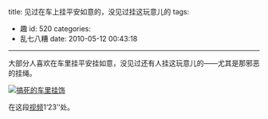 title: 见过在车上挂平安如意的，没见过挂这玩意儿的
tags:
  - 趣
id: 520
categories:
  - 乱七八糟
date: 2010-05-12 00:43:18
---

大部分人喜欢在车里挂平安挂如意，没见过还有人挂这玩意儿的&mdash;&mdash;尤其是那邪恶的挂绳。

[![搞死的车里挂饰](http://chensd.com/upfile/2010/05/clown-in-the-car.png "clown-in-the-car")](http://chensd.com/upfile/2010/05/clown-in-the-car.png)

在这段[视频](http://v.youku.com/v_show/id_XMTcyMTE0MDY0.html)1&lsquo;23&rsquo;&lsquo;处。